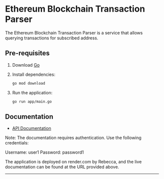 # Ethereum Blockchain Transaction Parser

The Ethereum Blockchain Transaction Parser is a service that allows querying transactions for subscribed address.

## Pre-requisites

1. Download [Go](https://golang.org/dl/)

2. Install dependencies:
    ```bash
    go mod download
    ```

3. Run the application:
    ```bash
    go run app/main.go
    ```

## Documentation

- [API Documentation](https://ethereum-blockchain-transaction-parser.onrender.com/docs/)

Note: The documentation requires authentication. Use the following credentials:

Username: user1 Password: password1

The application is deployed on render.com by Rebecca, and the live documentation can be found at the URL provided above.

---